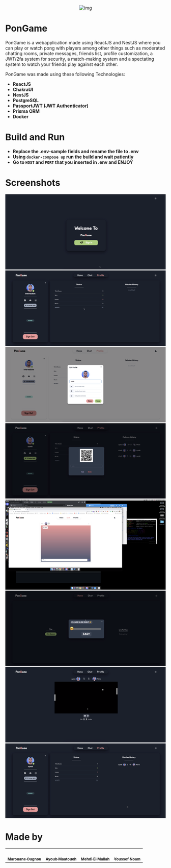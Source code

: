 <p align="center">
  <image alt="img" src="imgs/SigninBlack.png">
</p>
  
# PonGame
  
PonGame is a webapplication made using ReactJS and NestJS where you can play or watch pong with players among other things such as moderated chatting rooms, private messages, friends list, profile customization, a JWT/2fa system for security, a match-making system and a spectating system to watch your friends play against each other.

PonGame was made using these following Technologies:
- **ReactJS**
- **ChakraUI**
- **NestJS**
- **PostgreSQL**
- **PassportJWT (JWT Authenticator)**
- **Prisma ORM**
- **Docker**

# Build and Run
- **Replace the .env-sample fields and rename the file to .env**
- **Using ``docker-compose up`` run the build and wait patiently**
- **Go to ``HOST`` and ``PORT`` that you inserted in .env and ENJOY**

# Screenshots

![signinblack](imgs/SigninBlack.png)
![profileblack](imgs/profileblack.png)
![editprofilewhite](imgs/editprofilewhite.png)
![2fablack](imgs/2fablack.png)
![chatwhite](imgs/chatwhite.png)
![selectgameblack](imgs/selectgameblack.png)
![gameblack](imgs/gameblack.png)
![profileblack2](imgs/profileblack2.png)

  # Made by
  
  <!-- ALL-CONTRIBUTORS-LIST:START - Do not remove or modify this section -->
<!-- prettier-ignore-start -->
<!-- markdownlint-disable -->
<table>
  <tr>
    <td align="center"><a href="https://github.com/MaroIsLife/"><img src="https://avatars.githubusercontent.com/u/26790542?v=4" width="100px;" alt=""/><br /><sub><b>Marouane Ougnou</b></sub></a><br /></td>
    <td align="center"><a href="https://github.com/AyoubMaatouch/"><img src="https://avatars.githubusercontent.com/u/48140672?v=4" width="100px;" alt=""/><br /><sub><b>Ayoub Maatouch</b></sub></a><br /></td>
    <td align="center"><a href="https://github.com/mallah-elmehdi/"><img src="https://avatars.githubusercontent.com/u/56451490?v=4" width="100px;" alt=""/><br /><sub><b>Mehdi El Mallah</b></sub></a><br /></td>
    <td align="center"><a href="https://github.com/yssefnoam/"><img src="https://avatars.githubusercontent.com/u/36737715?v=4" width="100px;" alt=""/><br /><sub><b>Youssef Noam</b></sub></a><br /></td>
  </tr>
</table>
<!-- markdownlint-restore -->
<!-- prettier-ignore-end -->
<!-- ALL-CONTRIBUTORS-LIST:END -->
